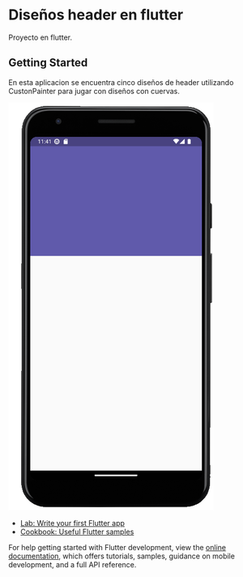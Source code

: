 # Diseños header en flutter

Proyecto en flutter.

## Getting Started

En esta aplicacion se encuentra cinco diseños de header utilizando CustonPainter para jugar con diseños con cuervas.

<picture>

  <img alt="" src="https://raw.githubusercontent.com/ricardonajargonzalez/disenos_app/master/lib/assets/header1.png">
</picture>



- [Lab: Write your first Flutter app](https://docs.flutter.dev/get-started/codelab)
- [Cookbook: Useful Flutter samples](https://docs.flutter.dev/cookbook)

For help getting started with Flutter development, view the
[online documentation](https://docs.flutter.dev/), which offers tutorials,
samples, guidance on mobile development, and a full API reference.
